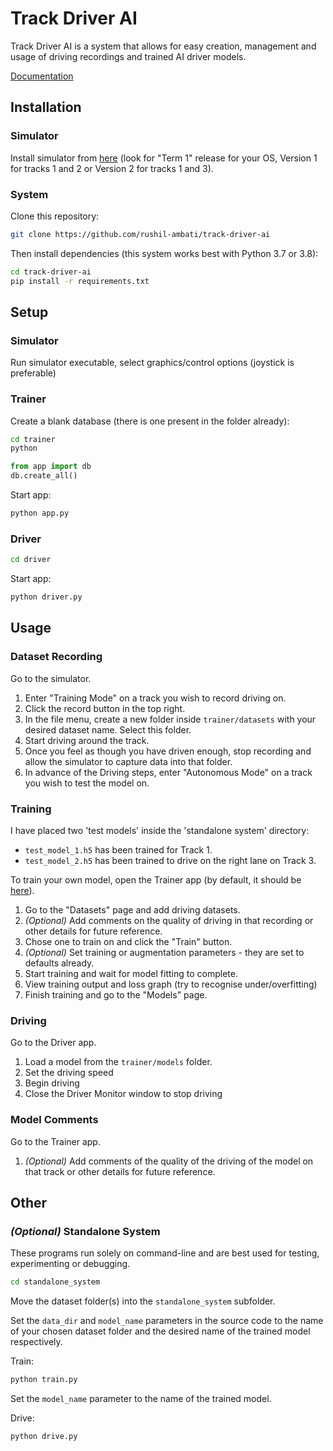 # Track Driver AI

Track Driver AI is a system that allows for easy creation, management and usage of driving recordings and trained AI driver models.

[Documentation](docs/docs.md)

## Installation

### Simulator
Install simulator from [here](https://github.com/udacity/self-driving-car-sim) (look for "Term 1" release for your OS, Version 1 for tracks 1 and 2 or Version 2 for tracks 1 and 3). 

### System
Clone this repository:
```bash
git clone https://github.com/rushil-ambati/track-driver-ai
```

Then install dependencies (this system works best with Python 3.7 or 3.8):
```bash
cd track-driver-ai
pip install -r requirements.txt
```

## Setup

### Simulator
Run simulator executable, select graphics/control options (joystick is preferable)


### Trainer
Create a blank database (there is one present in the folder already):
```bash
cd trainer
python
```
```python
from app import db
db.create_all()
```

Start app:
```bash
python app.py
```

### Driver
```bash
cd driver
```

Start app:
```bash
python driver.py
```

## Usage
### Dataset Recording
Go to the simulator.
1. Enter "Training Mode" on a track you wish to record driving on.
2. Click the record button in the top right.
3. In the file menu, create a new folder inside `trainer/datasets` with your desired dataset name. Select this folder.
4. Start driving around the track.
5. Once you feel as though you have driven enough, stop recording and allow the simulator to capture data into that folder.
6. In advance of the Driving steps, enter "Autonomous Mode" on a track you wish to test the model on.


### Training
I have placed two 'test models' inside the 'standalone system' directory:
- `test_model_1.h5` has been trained for Track 1.
- `test_model_2.h5` has been trained to drive on the right lane on Track 3.

To train your own model, open the Trainer app (by default, it should be [here](http://127.0.0.1:5000/)).
1. Go to the "Datasets" page and add driving datasets.
2. *(Optional)* Add comments on the quality of driving in that recording or other details for future reference.
3. Chose one to train on and click the "Train" button.
4. *(Optional)* Set training or augmentation parameters - they are set to defaults already.
5. Start training and wait for model fitting to complete.
6. View training output and loss graph (try to recognise under/overfitting)
7. Finish training and go to the "Models" page.

### Driving
Go to the Driver app.
1. Load a model from the `trainer/models` folder.
2. Set the driving speed
3. Begin driving
4. Close the Driver Monitor window to stop driving

### Model Comments
Go to the Trainer app.
1. *(Optional)* Add comments of the quality of the driving of the model on that track or other details for future reference.

## Other
### *(Optional)* Standalone System
These programs run solely on command-line and are best used for testing, experimenting or debugging.

```bash
cd standalone_system
```

Move the dataset folder(s) into the `standalone_system` subfolder.

Set the `data_dir` and `model_name` parameters in the source code to the name of your chosen dataset folder and the desired name of the trained model respectively.

Train:
```bash
python train.py
```

Set the `model_name` parameter to the name of the trained model.

Drive:
```bash
python drive.py
```
